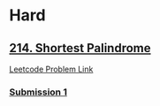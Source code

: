 # Hard

## [214. Shortest Palindrome](problems/hard/214-shortest-palindrome/214-shortest-palindrome.md)

[Leetcode Problem Link](https://leetcode.com/problems/shortest-palindrome/description/)

### [Submission 1](./214-shortest-palindrome/214-shortest-palindrome-1.js)

